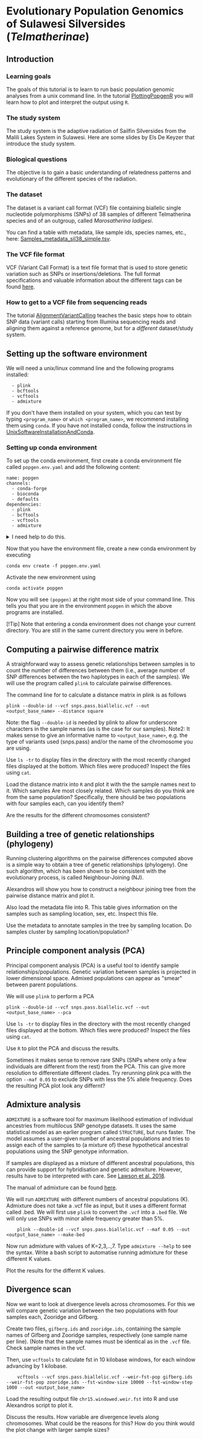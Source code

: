 # Evolutionary Population Genomics of Sulawesi Silversides (*Telmatherinae*)

## Introduction

### Learning goals

The goals of this tutorial is to learn to run basic population genomic analyses
from a unix command line. In the tutorial [PlottingPopgenR](PlottingPopgenR.md)
you will learn how to plot and interpret the output using `R`.

### The study system

The study system is the adaptive radiation of Sailfin Silversides
from the Malili Lakes System in Sulawesi. Here are some slides
by Els De Keyzer that introduce the study system.

### Biological questions

The objective is to gain a basic understanding of relatedness 
patterns and evolutionary of the different species of the radiation.

### The dataset

The dataset is a variant call format (VCF) file containing biallelic
single nucleotide polymorphisms (SNPs) of 38 samples of different 
Telmatherina species and of an outgroup, called 
*Marosatherina ladigesi*.

You can find a table with metadata, like sample ids, species names, etc., 
here: 
[Samples_metadata_sil38_simple.tsv](Data/TelmatherinaPopgen/Samples_metadata_sil38_simple.tsv).

### The VCF file format

VCF (Variant Call Format) is a  text file format that is used to store genetic variation such as SNPs or insertions/deletions. The full format specifications and valuable information about the different tags can be found [here](https://samtools.github.io/hts-specs/VCFv4.2.pdf).

### How to get to a VCF file from sequencing reads

The tutorial [AlignmentVariantCalling](AlignmentVariantCalling.md)
teaches the basic steps how to obtain SNP data (variant calls)
starting from Illumina sequencing reads and aligning them against
a reference genome, but for a *different* dataset/study system.

## Setting up the software environment

We will need a unix/linux command line and the following programs
installed:
```
  - plink
  - bcftools
  - vcftools
  - admixture
```

If you don't have them installed on your system, which you can test
by typing `<program_name>` or `which <program_name>`, we recommend installing
them using `conda`. If you have not installed conda,
follow the instructions in
 [UnixSoftwareInstallationAndConda](UnixSoftwareInstallationAndConda.md).

### Setting up conda environment

To set up the conda environment, first create a conda environment
file called `popgen.env.yaml` and add the following content:

```
name: popgen
channels:
  - conda-forge
  - bioconda
  - defaults
dependencies:
  - plink
  - bcftools
  - vcftools
  - admixture
```

  <details>
    <summary>I need help to do this.</summary>

    nano popgen.env.yaml
 Then copy paste all the lines above between `name: popgen` and
`- admixture` into the file. Press `ctrl o` to save and `ctrl x` to
exit.

  </details>

Now that you have the environment file, create a new conda environment
by executing

    conda env create -f popgen.env.yaml

Activate the new environment using

    conda activate popgen

Now you will see `(popgen)` at the right most side of your command
line. This tells you that you are in the environment `popgen` in
which the above programs are installed. 

[!Tip] Note that entering a conda environment does not change your
current directory. You are still in the same current directory you
were in before.

## Computing a pairwise difference matrix

A straighforward way to assess genetic relationships between samples is to count the number of differences between them (i.e., average number of SNP differences between the two haplotypes in each of the samples). We will use the program called `plink` to calculate pairwise differences. 

The command line for to calculate a distance matrix in plink is as follows

    plink --double-id --vcf snps.pass.biallelic.vcf --out <output_base_name> --distance square

Note: the flag `--double-id` is needed by plink to allow for underscore characters in the sample names (as is the case for our samples). Note2: It makes sense to give an informative name to `<output_base_name>`, e.g. the type of variants used (snps.pass) and/or the name of the chromosome you are using.

Use `ls -tr` to display files in the directory with the most recently changed files displayed at the bottom. Which files were produced? Inspect the files using `cat`. 

Load the distance matrix into `R` and plot it with the the sample names next to it. Which samples Are most closely related. Which samples do you think are from the same population? Specifically, there should be two populations with four samples each, can you identify them?

Are the results for the different chromosomes consistent?

## Building a tree of genetic relationships (phylogeny)

Running clustering algorithms on the pairwise differences computed above is a simple way to obtain a tree of genetic relationships (phylogeny). One such algorithm, which has been shown to be consistent with the evolutionary process, is called Neighbour-Joining (NJ).

Alexandros will show you how to construct a neighbour joining tree from the pairwise distance matrix and plot it. 

Also load the metadata file into R. This table gives information on the samples such as sampling location, sex, etc. Inspect this file.

Use the metadata to annotate samples in the tree by sampling location. Do samples cluster by sampling location/population?
`
## Principle component analysis (PCA)

Principal component analysis (PCA) is a useful tool to identify sample relationships/populations. Genetic variation between samples is projected in lower dimensional space. Admixed populations can appear as "smear" between parent populations.

We will use `plink` to perform a PCA

    plink --double-id --vcf snps.pass.biallelic.vcf --out <output_base_name> --pca

Use `ls -tr` to display files in the directory with the most recently changed files displayed at the bottom. Which files were produced? Inspect the files using `cat`. 

Use `R` to plot the PCA and discuss the results.

Sometimes it makes sense to remove rare SNPs (SNPs where only a few individuals are different from the rest) from the PCA. This can give more resolution to differentiate different clades. Try rerunning plink pca with the option `--maf 0.05` to exclude SNPs with less the 5% allele frequency. Does the resulting PCA plot look any differnt?

## Admixture analysis 

`ADMIXTURE` is a software tool for maximum likelihood estimation of individual ancestries from multilocus SNP genotype datasets. It uses the same statistical model as an earlier program called `STRUCTURE`, but runs faster. The model assumes a user-given number of ancestral populations and tries to assign each of the samples to (a mixture of) these hypothetical ancestral populations using the SNP genotype information.

If samples are displayed as a mixture of different ancestral populations, this can provide support for hybridisation and genetic admxiture. However, results have to be interpreted with care. See [Lawson et al. 2018](https://www.nature.com/articles/s41467-018-05257-7).

The manual of admixture can be found [here](https://dalexander.github.io/admixture/admixture-manual.pdf).

We will run `ADMIXTURE` with different numbers of ancestral populations (K). Admixture does not take a .vcf file as input, but it uses a different format called .bed. We will first use `plink` to convert the `.vcf` into a `.bed` file. We will only use SNPs with minor allele frequency greater than 5%.

        plink --double-id --vcf snps.pass.biallelic.vcf --maf 0.05 --out <output_base_name> --make-bed

Now run admixture with values of K=2,3,..,7. Type `admixture --help` to see the syntax. Write a bash script to automatise running admixture for these different K values.

Plot the results for the differnt K values. 

## Divergence scan

Now we want to look at divergence levels across chromosomes. For this we will compare genetic variation between the two populations with four samples each, Zooridge and Gifberg.

Create two files, `gifberg.ids` and `zooridge.ids`, containing the sample names of Gifberg and Zooridge samples, respectively (one sample name per line). (Note that the sample names must be identical as in the `.vcf` file. Check sample names in the vcf.

Then, use `vcftools` to calculate fst in 10 kilobase windows, for each window advancing by 1 kilobase. 

        vcftools --vcf snps.pass.biallelic.vcf --weir-fst-pop gifberg.ids --weir-fst-pop zooridge.ids --fst-window-size 10000 --fst-window-step 1000 --out <output_base_name>
        
Load the resulting output file `chr15.windowed.weir.fst` into R and use Alexandros script to plot it.

Discuss the results. How variable are divergence levels along chromosomes. What could be the reasons for this? How do you think would the plot change with larger sample sizes?


